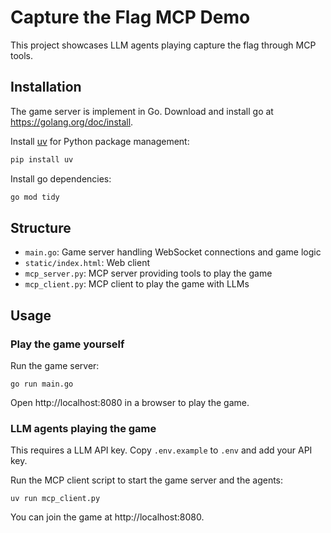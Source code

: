 # Capture the Flag MCP Demo
This project showcases LLM agents playing capture the flag through MCP tools.

## Installation
The game server is implement in Go. Download and install go at https://golang.org/doc/install.

Install [uv](https://docs.astral.sh/uv) for Python package management:
```bash
pip install uv
```

Install go dependencies:
```bash
go mod tidy
```

## Structure

- `main.go`: Game server handling WebSocket connections and game logic
- `static/index.html`: Web client 
- `mcp_server.py`: MCP server providing tools to play the game
- `mcp_client.py`: MCP client to play the game with LLMs

## Usage
### Play the game yourself
Run the game server:
```
go run main.go
```
Open http://localhost:8080 in a browser to play the game.

### LLM agents playing the game
This requires a LLM API key. 
Copy `.env.example` to `.env` and add your API key.

Run the MCP client script to start the game server and the agents:
```
uv run mcp_client.py
```

You can join the game at http://localhost:8080.

